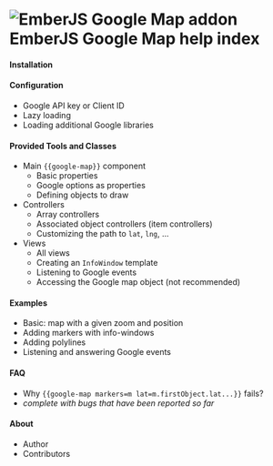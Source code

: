 ![EmberJS Google Map addon](https://raw.githubusercontent.com/huafu/ember-google-map/master/icon-64.png) EmberJS Google Map help index
=============================


#### Installation

#### Configuration
* Google API key or Client ID
* Lazy loading
* Loading additional Google libraries

#### Provided Tools and Classes
* Main `{{google-map}}` component
    - Basic properties
    - Google options as properties
    - Defining objects to draw
* Controllers
    - Array controllers
    - Associated object controllers (item controllers)
    - Customizing the path to `lat`, `lng`, ...
* Views
    - All views
    - Creating an `InfoWindow` template
    - Listening to Google events
    - Accessing the Google map object (not recommended)

#### Examples
* Basic: map with a given zoom and position
* Adding markers with info-windows
* Adding polylines
* Listening and answering Google events

#### FAQ
* Why `{{google-map markers=m lat=m.firstObject.lat...}}` fails?
* _complete with bugs that have been reported so far_

#### About
* Author
* Contributors
